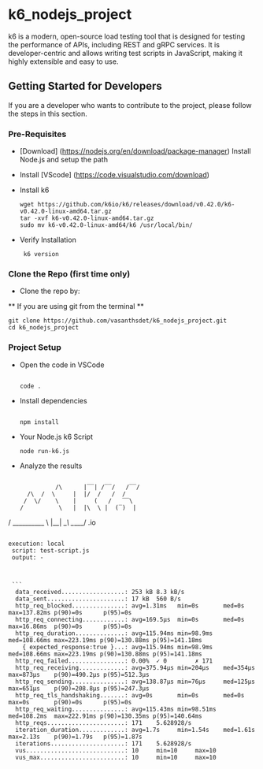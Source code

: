 # k6_nodejs_project

k6 is a modern, open-source load testing tool that is designed for testing the performance of APIs, including REST and gRPC services. It is developer-centric and allows writing test scripts in JavaScript, making it highly extensible and easy to use.

## Getting Started for Developers

If you are a developer who wants to contribute to the project, please follow the steps in this section.

### Pre-Requisites

- [Download] (https://nodejs.org/en/download/package-manager) Install Node.js and setup the path
- Install [VScode] (https://code.visualstudio.com/download)
- Install k6 
   ```
   wget https://github.com/k6io/k6/releases/download/v0.42.0/k6-v0.42.0-linux-amd64.tar.gz
   tar -xvf k6-v0.42.0-linux-amd64.tar.gz
   sudo mv k6-v0.42.0-linux-amd64/k6 /usr/local/bin/

   ```
- Verify Installation

   ```
    k6 version

   ```

### Clone the Repo (first time only)

- Clone the repo by:

** If you are using git from the terminal **

  ```
  git clone https://github.com/vasanthsdet/k6_nodejs_project.git
  cd k6_nodejs_project
  ```

  ### Project Setup

  - Open the code in VSCode

    ```

    code .
    ```
 
 - Install dependencies

    ```

    npm install
    ```

 - Your Node.js k6 Script

   ```
   node run-k6.js
   ```

 - Analyze the results

   ```

             /\      |‾‾| /‾‾/   /‾‾/
     /\  /  \     |  |/  /   /  /
    /  \/    \    |     (   /   ‾‾\
   /          \   |  |\  \ |  (‾)  |
  / __________ \  |__| \__\ \_____/ .io

  ```

  ```
    
    execution: local
     script: test-script.js
     output: -

   ```


    ```
     data_received..................: 253 kB 8.3 kB/s
     data_sent......................: 17 kB  560 B/s
     http_req_blocked...............: avg=1.31ms   min=0s       med=0s       max=137.82ms p(90)=0s      p(95)=0s     
     http_req_connecting............: avg=169.5µs  min=0s       med=0s       max=16.86ms  p(90)=0s      p(95)=0s     
     http_req_duration..............: avg=115.94ms min=98.9ms   med=108.66ms max=223.19ms p(90)=130.88ms p(95)=141.18ms
       { expected_response:true }...: avg=115.94ms min=98.9ms   med=108.66ms max=223.19ms p(90)=130.88ms p(95)=141.18ms
     http_req_failed................: 0.00%  ✓ 0        ✗ 171  
     http_req_receiving.............: avg=375.94µs min=204µs    med=354µs    max=873µs    p(90)=490.2µs p(95)=512.3µs 
     http_req_sending...............: avg=138.87µs min=76µs     med=125µs    max=651µs    p(90)=208.8µs p(95)=247.3µs 
     http_req_tls_handshaking.......: avg=0s       min=0s       med=0s       max=0s       p(90)=0s      p(95)=0s     
     http_req_waiting...............: avg=115.43ms min=98.51ms  med=108.2ms  max=222.91ms p(90)=130.35ms p(95)=140.64ms
     http_reqs......................: 171    5.628928/s
     iteration_duration.............: avg=1.7s     min=1.54s    med=1.61s    max=2.13s    p(90)=1.79s   p(95)=1.87s  
     iterations.....................: 171    5.628928/s
     vus............................: 10     min=10     max=10
     vus_max........................: 10     min=10     max=10

   ```